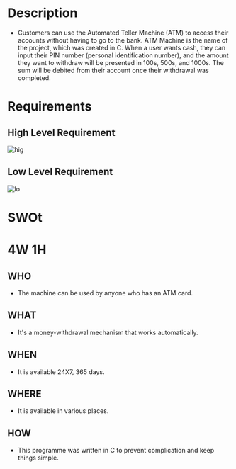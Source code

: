 # Description
* Customers can use the Automated Teller Machine (ATM) to access their accounts without having to go to the bank. ATM Machine is the name of the project, which was created in C. When a user wants cash, they can input their PIN number (personal identification number), and the amount they want to withdraw will be presented in 100s, 500s, and 1000s. The sum will be debited from their account once their withdrawal was completed.
# Requirements

## High Level Requirement

![hig](https://user-images.githubusercontent.com/46900710/152701750-a044441d-a53b-4550-aad2-49a328a45844.jpg)





## Low Level Requirement

![lo](https://user-images.githubusercontent.com/46900710/152701760-ccf2db7c-9d41-4c1f-aaa2-c1fd2aae5f37.jpg)



# SWOt



# 4W 1H
## WHO
* The machine can be used by anyone who has an ATM card.
## WHAT
* It's a money-withdrawal mechanism that works automatically.
## WHEN
* It is available 24X7, 365 days.
## WHERE
* It is available in various places.
## HOW
* This programme was written in C to prevent complication and keep things simple.
